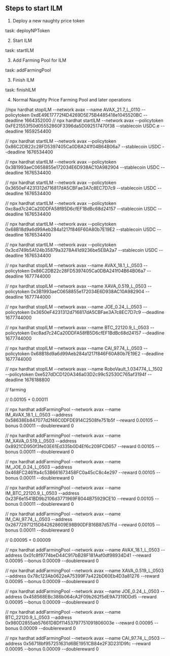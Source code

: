 ## Steps to start ILM

1. Deploy a new naughty price token

task: deployNPToken


2. Start ILM

task: startILM

3. Add Farming Pool for ILM

task: addFarmingPool

3. Finish ILM

task: finishILM

4. Normal Naughty Price Farming Pool and later operations

//npx hardhat stopILM --network avax --name AVAX_21.7_L_0110 --policytoken 0xdE49E17772f4D4269D5E75B4485418e1045520BC --deadline 1664352000 
// npx hardhat startILM --network avax --policytoken 0xFE21553f50d05552860F3396da5D092517470f38 --stablecoin USDC.e --deadline 1659254400 


// npx hardhat startILM --network avax --policytoken 0x86C2DB22c28FD5397405Ca0DBA241f04B64B06a7 --stablecoin USDC --deadline 1676534400

// npx hardhat startILM --network avax --policytoken 0x3B1993aeC0658855e172034E6D938AC10A982904 --stablecoin USDC --deadline 1676534400

// npx hardhat startILM --network avax --policytoken 0x3650eF4231312d716817dA5CBFae3A7c8EC7D7c9 --stablecoin USDC --deadline 1676534400

// npx hardhat startILM --network avax --policytoken 0xc8ad7c24Ca20DDFA58fB5D6cfEF1BdBc68d24157 --stablecoin USDC --deadline 1676534400

// npx hardhat startILM --network avax --policytoken 0x68B18d9a6d99Aeb284a1217f846F60A80b7E19E2 --stablecoin USDC --deadline 1676534400

// npx hardhat startILM --network avax --policytoken 0x3cd749b5A124b35879a3278A41d9236be5EBA2a7 --stablecoin USDC --deadline 1676534400



// npx hardhat stopILM --network avax --name AVAX_18.1_L_0503 --policytoken 0x86C2DB22c28FD5397405Ca0DBA241f04B64B06a7 --deadline 1677744000

// npx hardhat stopILM --network avax --name XAVA_0.519_L_0503 --policytoken 0x3B1993aeC0658855e172034E6D938AC10A982904 --deadline 1677744000

// npx hardhat stopILM --network avax --name JOE_0.24_L_0503 --policytoken 0x3650eF4231312d716817dA5CBFae3A7c8EC7D7c9 --deadline 1677744000

// npx hardhat stopILM --network avax --name BTC_22120.9_L_0503 --policytoken 0xc8ad7c24Ca20DDFA58fB5D6cfEF1BdBc68d24157 --deadline 1677744000

// npx hardhat stopILM --network avax --name CAI_97.74_L_0503 --policytoken 0x68B18d9a6d99Aeb284a1217f846F60A80b7E19E2 --deadline 1677744000

// npx hardhat stopILM --network avax --name RoboVault_1.034774_L_1502 --policytoken 0xe527dDCD120A346a03D2c99c52530C765af3194f --deadline 1676188800

// farming

// 0.00105 + 0.00011

// npx hardhat addFarmingPool --network avax --name IM_AVAX_18.1_L_0503 --address 0x58638Eb847077d2f46C0DFDE914C2508fe751b5f --reward 0.00105 --bonus 0.00011 --doublereward 0

// npx hardhat addFarmingPool --network avax --name IM_XAVA_0.519_L_0503 --address 0x8921CD950f3fe03E61Ed335b0D4Ef6c209FCD657 --reward 0.00105 --bonus 0.00011 --doublereward 0

// npx hardhat addFarmingPool --network avax --name IM_JOE_0.24_L_0503 --address 0x468FC2461fa4c53B661673458FC0a45cC8c4e297 --reward 0.00105 --bonus 0.00011 --doublereward 0

// npx hardhat addFarmingPool --network avax --name IM_BTC_22120.9_L_0503 --address 0x23F6e1541BD9b2106d3771969F8044B75929CE10 --reward 0.00105 --bonus 0.00011 --doublereward 0

// npx hardhat addFarmingPool --network avax --name IM_CAI_97.74_L_0503 --address 0x26772971215D842628609E98B90DFB16B87d57Fd --reward 0.00105 --bonus 0.00011 --doublereward 0


// 0.00095 + 0.00009

// npx hardhat addFarmingPool --network avax --name AVAX_18.1_L_0503 --address 0x01c8f9774beD44C917bB28F181Aaf0df98934D41 --reward 0.00095 --bonus 0.00009 --doublereward 0

// npx hardhat addFarmingPool --network avax --name XAVA_0.519_L_0503 --address 0x78c123Ab0622eA75399F7a422bD60Eb4D3a81276 --reward 0.00095  --bonus 0.00009 --doublereward 0

// npx hardhat addFarmingPool --network avax --name JOE_0.24_L_0503 --address 0x458568EBc386b064cA2F09b262f5dE9A7319DDd5 --reward 0.00095 --bonus 0.00009 --doublereward 0

// npx hardhat addFarmingPool --network avax --name BTC_22120.9_L_0503 --address 0x980D2855ab57661D8Df11453797751091806003e --reward 0.00095  --bonus 0.00009 --doublereward 0

// npx hardhat addFarmingPool --network avax --name CAI_97.74_L_0503 --address 0x56718bf957251631d6BE1951CB84e2F3D231D9fc --reward 0.00095  --bonus 0.00009 --doublereward 0
